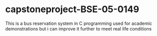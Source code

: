 # capstoneproject-BSE-05-0149
This is a bus reservation system in C programming used for academic demonstrations but i can improve it further to meet 
real life conditions
